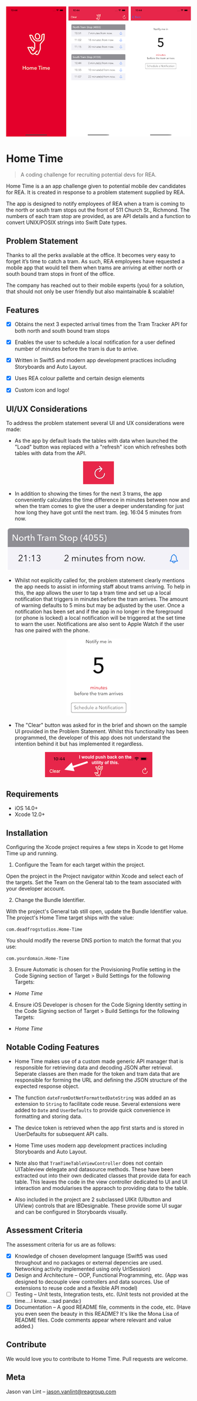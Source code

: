 
<p align="center"><img src="splash_combined.png"/></p>

# Home Time

> A coding challenge for recruiting potential devs for REA.

Home Time is a an app challenge given to potential mobile dev candidates for REA. It is created in response to a problem statement supplied by REA.

The app is designed to notify employees of REA when a tram is coming to the north or south tram stops out the front of 511 Church St., Richmond. The numbers of each tram stop are provided, as are API details and a function to convert UNIX/POSIX strings into Swift Date types.

## Problem Statement

Thanks to all the perks available at the office. It becomes very easy to forget it’s time to catch a tram. As such, REA employees have requested a mobile app that would tell them when trams are arriving at either north or south bound tram stops in front of the office.

The company has reached out to their mobile experts (you) for a solution, that should not only be user friendly but also maintainable & scalable!

## Features

- [x] Obtains the next 3 expected arrival times from the Tram Tracker API for both north and south bound tram stops
- [x] Enables the user to schedule a local notification for a user defined number of minutes before the tram is due to arrive.
- [x] Written in Swift5 and modern app development practices including Storyboards and Auto Layout. 
- [x] Uses REA colour pallette and certain design elements
- [x] Custom icon and logo!


## UI/UX Considerations

To address the problem statement several UI and UX considerations were made:

- As the app by default loads the tables with data when launched the "Load" button was replaced with a "refresh" icon which refreshes both tables with data from the API.
<p align="center"><img src="refresh_icon.jpg"/></p>

- In addition to showing the times for the next 3 trams, the app conveniently calculates the time difference in minutes between now and when the tram comes to give the user a deeper understanding for just how long they have got until the next tram. (eg. 16:04  5 minutes from now.
<p align="center"><img src="table_view.jpg"/></p>

- Whilst not explicitly called for, the problem statement clearly mentions the app needs to assist in informing staff about trams arriving. To help in this, the app allows the user to tap a tram time and set up a local notification that triggers in minutes before the tram arrives. The amount of warning defaults to 5 mins but may be adjusted by the user. Once a notification has been set and if the app in no longer in the foreground (or phone is locked) a local notification will be triggered at the set time to warn the user. Notifications are also sent to Apple Watch if the user has one paired with the phone.
<p align="center"><img src="notify_custom.png"/></p>

- The "Clear" button was asked for in the brief and shown on the sample UI provided in the Problem Statement. Whilst this functionality has been programmed, the developer of this app does not understand the intention behind it but has implemented it regardless.
<p align="center"><img src="clear_btn.png"/></p>

## Requirements

- iOS 14.0+
- Xcode 12.0+

## Installation

Configuring the Xcode project requires a few steps in Xcode to get Home Time up and running. 


1) Configure the Team for each target within the project.

Open the project in the Project navigator within Xcode and select each of the targets. Set the Team on the General tab to the team associated with your developer account.


2) Change the Bundle Identifier.

With the project's General tab still open, update the Bundle Identifier value. The project's Home Time target ships with the value:

`com.deadfrogstudios.Home-Time`

You should modify the reverse DNS portion to match the format that you use:

`com.yourdomain.Home-Time`


3) Ensure Automatic is chosen for the Provisioning Profile setting in the Code Signing section of Target > Build Settings for the following Targets:

- *Home Time*


4) Ensure iOS Developer is chosen for the Code Signing Identity setting in the Code Signing section of Target > Build Settings for the following Targets:

- *Home Time*


## Notable Coding Features

- Home Time makes use of a custom made generic API manager that is responsible for retrieving data and decoding JSON after retrieval. Seperate classes are then made for the token and tram data that are responsible for forming the URL and defining the JSON structure of the expected response object.

- The function `dateFromDotNetFormattedDateString` was added an as extension to `String` to facilitate code reuse. Several extensions were added to `Date` and `UserDefaults` to provide quick convenience in formatting and storing data.

- The device token is retrieved when the app first starts and is stored in UserDefaults for subsequent API calls.

- Home Time uses modern app development practices including Storyboards and Auto Layout.

- Note also that `TramTimeTableViewController` does not contain UITableview delegate and datasource methods. These have been extracted out into their own dedicated classes that provide data for each table. This leaves the code in the view controller dedicated to UI and UI interaction and modularises the appraoch to providing data to the table.

- Also included in the project are 2 subclassed UIKit (UIbutton and UIView) controls that are IBDesignable. These provide some UI sugar and can be configured in Storyboards visually.

## Assessment Criteria

The assessment criteria for us are as follows:
- [x] Knowledge of chosen development language (Swift5 was used throughout and no packages or external depencies are used. Networking activity implemented using only UrlSession)
- [x] Design and Architecture – OOP, Functional Programming, etc. (App was designed to decouple view controllers and data sources. Use of extensions to reuse code and a flexible API model)
- [ ] Testing – Unit tests, Integration tests, etc. (Unit tests not provided at the time....I know...:sad panda:)
- [x] Documentation – A good README file, comments in the code, etc. (Have you even seen the beauty in this README? It's like the Mona Lisa of README files. Code comments appear where relevant and value added.)

## Contribute

We would love you to contribute to Home Time. Pull requests are welcome.

## Meta

Jason van Lint – jason.vanlint@reagroup.com

